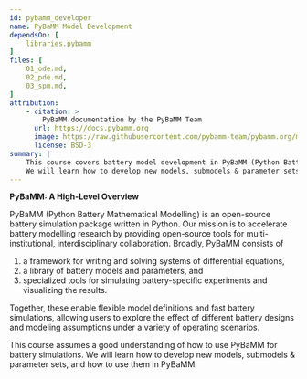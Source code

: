 ```yaml
---
id: pybamm_developer
name: PyBaMM Model Development
dependsOn: [
    libraries.pybamm
]
files: [
    01_ode.md,
    02_pde.md,
    03_spm.md,
]
attribution: 
    - citation: >
        PyBaMM documentation by the PyBaMM Team
      url: https://docs.pybamm.org
      image: https://raw.githubusercontent.com/pybamm-team/pybamm.org/main/static/images/pybamm_logo.svg
      license: BSD-3
summary: |
    This course covers battery model development in PyBaMM (Python Battery Mathematical Modelling).
    We will learn how to develop new models, submodels & parameter sets, and how to use them in PyBaMM.
---
```


**PyBaMM: A High-Level Overview**

PyBaMM (Python Battery Mathematical Modelling) is an open-source battery simulation package written in Python. Our mission is to accelerate battery modelling research by providing open-source tools for multi-institutional, interdisciplinary collaboration. Broadly, PyBaMM consists of
1. a framework for writing and solving systems of differential equations,
2. a library of battery models and parameters, and
3. specialized tools for simulating battery-specific experiments and visualizing the results.

Together, these enable flexible model definitions and fast battery simulations, allowing users to explore the effect of different battery designs and modeling assumptions under a variety of operating scenarios.

This course assumes a good understanding of how to use PyBaMM for battery simulations. We will learn how to develop new models, submodels & parameter sets, and how to use them in PyBaMM.
